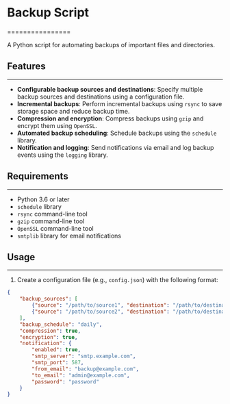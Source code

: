# Backup Script
================

A Python script for automating backups of important files and directories.

## Features
------------

*   **Configurable backup sources and destinations**: Specify multiple backup sources and destinations using a configuration file.
*   **Incremental backups**: Perform incremental backups using `rsync` to save storage space and reduce backup time.
*   **Compression and encryption**: Compress backups using `gzip` and encrypt them using `OpenSSL`.
*   **Automated backup scheduling**: Schedule backups using the `schedule` library.
*   **Notification and logging**: Send notifications via email and log backup events using the `logging` library.

## Requirements
---------------

*   Python 3.6 or later
*   `schedule` library
*   `rsync` command-line tool
*   `gzip` command-line tool
*   `OpenSSL` command-line tool
*   `smtplib` library for email notifications

## Usage
-----

1.  Create a configuration file (e.g., `config.json`) with the following format:

```json
{
    "backup_sources": [
        {"source": "/path/to/source1", "destination": "/path/to/destination1"},
        {"source": "/path/to/source2", "destination": "/path/to/destination2"}
    ],
    "backup_schedule": "daily",
    "compression": true,
    "encryption": true,
    "notification": {
        "enabled": true,
        "smtp_server": "smtp.example.com",
        "smtp_port": 587,
        "from_email": "backup@example.com",
        "to_email": "admin@example.com",
        "password": "password"
    }
}